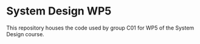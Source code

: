 # System Design WP5

This repository houses the code used by group C01 for WP5 of the System Design course.